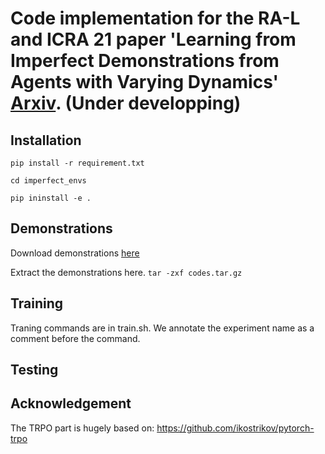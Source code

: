 # Code implementation for the RA-L and ICRA 21 paper 'Learning from Imperfect Demonstrations from Agents with Varying Dynamics' [Arxiv](https://arxiv.org/pdf/2103.05910.pdf). (Under developping)

## Installation
  ``pip install -r requirement.txt``

  ``cd imperfect_envs``

  ``pip ininstall -e .``
 
## Demonstrations
  Download demonstrations [here](https://drive.google.com/file/d/1Jnmg2T87BkHHrTtt-dGyd6veCEFY2qHS/view?usp=sharing)

  Extract the demonstrations here.
  ``tar -zxf codes.tar.gz``

## Training 
  Traning commands are in train.sh. We annotate the experiment name as a comment before the command.

## Testing

## Acknowledgement
  The TRPO part is hugely based on: https://github.com/ikostrikov/pytorch-trpo

